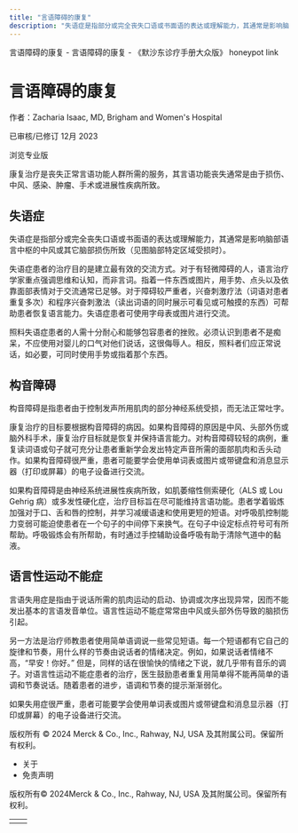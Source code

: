 ```yaml
---
title: "言语障碍的康复"
description: "失语症是指部分或完全丧失口语或书面语的表达或理解能力，其通常是影响脑部语言中枢的中风或其它脑部损伤所致（见图脑部特定区域受损时）。"
---
```


﻿言语障碍的康复 \- 言语障碍的康复 \- 《默沙东诊疗手册大众版》 honeypot link

# 言语障碍的康复

作者：Zacharia Isaac, MD, Brigham and Women's Hospital

已审核/已修订 12月 2023

浏览专业版

康复治疗是丧失正常言语功能人群所需的服务，其言语功能丧失通常是由于损伤、中风、感染、肿瘤、手术或进展性疾病所致。

## 失语症

失语症是指部分或完全丧失口语或书面语的表达或理解能力，其通常是影响脑部语言中枢的中风或其它脑部损伤所致（见图脑部特定区域受损时）。

失语症患者的治疗目的是建立最有效的交流方式。对于有轻微障碍的人，语言治疗学家重点强调思维和认知，而非言词。指着一件东西或图片，用手势、点头以及依靠面部表情对于交流通常已足够。对于障碍较严重者，兴奋刺激疗法（词语对患者重复多次）和程序兴奋刺激法（读出词语的同时展示可看见或可触摸的东西）可帮助患者恢复语言能力。失语症患者可使用字母表或图片进行交流。

照料失语症患者的人需十分耐心和能够包容患者的挫败。必须认识到患者不是痴呆，不应使用对婴儿的口气对他们说话，这很侮辱人。相反，照料者们应正常说话，如必要，可同时使用手势或指着那个东西。

## 构音障碍

构音障碍是指患者由于控制发声所用肌肉的部分神经系统受损，而无法正常吐字。

康复治疗的目标要根据构音障碍的病因。如果构音障碍的原因是中风、头部外伤或脑外科手术，康复治疗目标就是恢复并保持语言能力。对构音障碍较轻的病例，重复读词语或句子就可充分让患者重新学会发出特定声音所需的面部肌肉和舌头动作。如果构音障碍很严重，患者可能要学会使用单词表或图片或带键盘和消息显示器（打印或屏幕）的电子设备进行交流。

如果构音障碍是由神经系统进展性疾病所致，如肌萎缩性侧索硬化（ALS 或 Lou Gehrig 病）或多发性硬化症，治疗目标旨在尽可能维持言语功能。患者学着锻炼加强对于口、舌和唇的控制，并学习减缓语速和使用更短的短语。对呼吸肌控制能力变弱可能迫使患者在一个句子的中间停下来换气。在句子中设定标点符号可有所帮助。呼吸锻炼会有所帮助，有时通过手控辅助设备呼吸有助于清除气道中的黏液。

## 语言性运动不能症

言语失用症是指由于说话所需的肌肉运动的启动、协调或次序出现异常，因而不能发出基本的言语发音单位。语言性运动不能症常常由中风或头部外伤导致的脑损伤引起。

另一方法是治疗师教患者使用简单语调说一些常见短语。每一个短语都有它自己的旋律和节奏，用什么样的节奏由说话者的情绪决定。例如，如果说话者情绪不高，“早安！你好。” 但是，同样的话在很愉快的情绪之下说，就几乎带有音乐的调子。对语言性运动不能症患者的治疗，医生鼓励患者重复用简单得不能再简单的语调和节奏说话。随着患者的进步，语调和节奏的提示渐渐弱化。

如果失用症很严重，患者可能要学会使用单词表或图片或带键盘和消息显示器（打印或屏幕）的电子设备进行交流。



版权所有 © 2024
Merck & Co., Inc., Rahway, NJ, USA 及其附属公司。保留所有权利。

- 关于
- 免责声明

版权所有© 2024Merck & Co., Inc., Rahway, NJ, USA 及其附属公司。保留所有权利。

|     |     |
| --- | --- |
|  |  |
